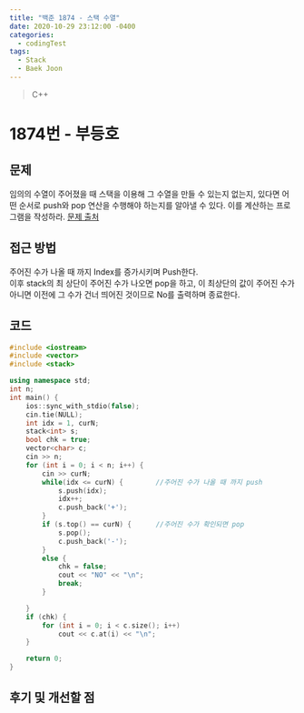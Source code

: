 ```yaml
---
title: "백준 1874 - 스택 수열"
date: 2020-10-29 23:12:00 -0400
categories: 
  - codingTest
tags:
  - Stack
  - Baek Joon
---
```


> C++ 

1874번 - 부등호
=============
 
## 문제
임의의 수열이 주어졌을 때 스택을 이용해 그 수열을 만들 수 있는지 없는지, 있다면 어떤 순서로 push와 pop 연산을 수행해야 하는지를 알아낼 수 있다. 이를 계산하는 프로그램을 작성하라.
[문제 출처](https://www.acmicpc.net/problem/1874)

## 접근 방법 
주어진 수가 나올 때 까지 Index를 증가시키며 Push한다.  
이후 stack의 최 상단이 주어진 수가 나오면 pop을 하고, 이 최상단의 값이 주어진 수가 아니면 이전에 그 수가 건너 띄어진 것이므로 No를 출력하며 종료한다.  

## 코드
```c++
#include <iostream>
#include <vector>
#include <stack>

using namespace std;
int n;
int main() {
	ios::sync_with_stdio(false);
	cin.tie(NULL);
	int idx = 1, curN;
	stack<int> s;
	bool chk = true;
	vector<char> c;
	cin >> n;
	for (int i = 0; i < n; i++) {
		cin >> curN;
		while(idx <= curN) {        //주어진 수가 나올 때 까지 push
			s.push(idx);
			idx++;
			c.push_back('+');  
		}   
		if (s.top() == curN) {      //주어진 수가 확인되면 pop
			s.pop();
			c.push_back('-');
		}
		else {                      
			chk = false;
			cout << "NO" << "\n";
			break;
		}

	}
	if (chk) {
		for (int i = 0; i < c.size(); i++)
			cout << c.at(i) << "\n";
	}

	return 0;
}
```

## 후기 및 개선할 점
